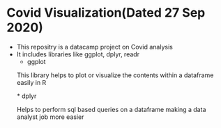 # Covid Visualization(Dated 27 Sep 2020)
* This repositry is a datacamp project on Covid analysis
* It includes libraries like ggplot, dplyr, readr
    * ggplot
    <p> This library helps to plot or visualize the contents within  a dataframe easily in R</p>
    * dplyr
    <p> Helps to perform sql based queries on a dataframe making a data analyst job more easier </p>